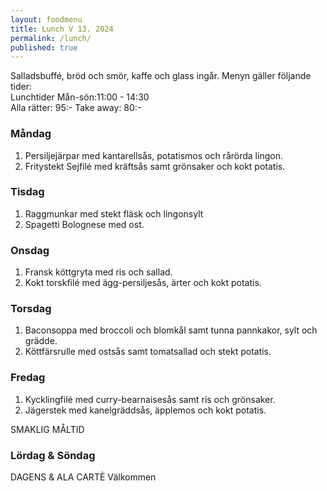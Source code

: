 ```yaml
---
layout: foodmenu
title: Lunch V 13. 2024
permalink: /lunch/
published: true
---
```

Salladsbuffé, bröd och smör, kaffe och glass ingår.
Menyn gäller följande tider:  
Lunchtider  Mån-sön:11:00 - 14:30  
Alla rätter: 95:- Take away: 80:-
                                
### Måndag

1. Persiljejärpar med kantarellsås, potatismos och rårörda lingon.
2. Fritystekt Sejfilé med kräftsås samt grönsaker och kokt potatis.

### Tisdag

1. Raggmunkar med stekt fläsk och lingonsylt
2. Spagetti Bolognese med ost. 

### Onsdag

1. Fransk köttgryta med ris och sallad.
2. Kokt torskfilé med ägg-persiljesås, ärter och kokt potatis.

### Torsdag

1. Baconsoppa med broccoli och blomkål samt tunna pannkakor, sylt och grädde. 
2. Köttfärsrulle med ostsås samt tomatsallad och stekt potatis.

### Fredag  

1. Kycklingfilé med curry-bearnaisesås samt ris och grönsaker.
2. Jägerstek med kanelgräddsås, äpplemos och kokt potatis.

SMAKLIG MÅLTID  
### Lördag & Söndag 
DAGENS & ALA CARTÈ
Välkommen
    
       
    

   
    
   
     
